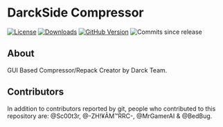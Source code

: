 # DarckSide Compressor

[![License](https://img.shields.io/github/license/0xOpsDev/darckside-compressor)](COPYING)
[![Downloads](https://img.shields.io/github/downloads/0xOpsDev/darckside-compressor/total)](https://github.com/0xOpsDev/darckside-compressor/releases/latest)
[![GitHub Version](https://img.shields.io/github/v/release/0xOpsDev/darckside-compressor)](https://github.com/0xOpsDev/darckside-compressor/releases/latest)
![Commits since release](https://img.shields.io/github/commits-since/0xOpsDev/darckside-compressor/latest/master)

## About
GUI Based Compressor/Repack Creator by Darck Team.

## Contributors
In addition to contributors reported by git, people who contributed to this repository are: @Sc00t3r, @-ZH!¥ÃM™RRC-, @MrGamerAI & @BedBug.
